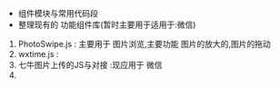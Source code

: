 * 组件模块与常用代码段
* 整理现有的 功能组件库(暂时主要用于适用于:微信)
 1. PhotoSwipe.js : 主要用于 图片浏览,主要功能 图片的放大的,图片的拖动
 2. wxtime.js : 
 3. 七牛图片上传的JS与对接 :现应用于 微信
 4. 